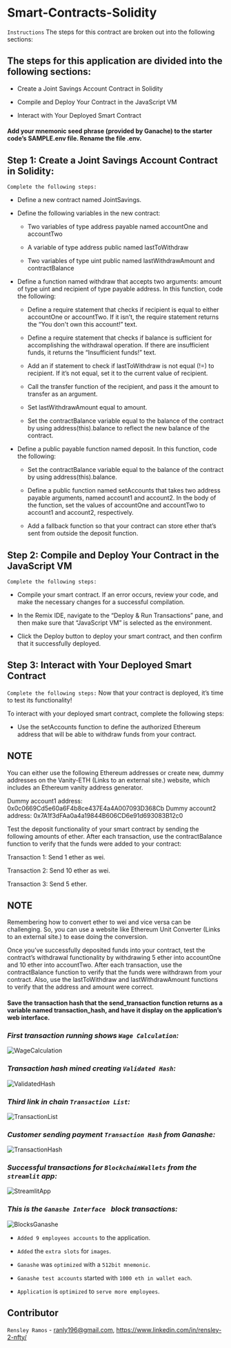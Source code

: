 # Smart-Contracts-Solidity

`Instructions`
The steps for this contract are broken out into the following sections:  

## The steps for this application are divided into the following sections:  

   * Create a Joint Savings Account Contract in Solidity  

   * Compile and Deploy Your Contract in the JavaScript VM  

   * Interact with Your Deployed Smart Contract  
 

#### Add your mnemonic seed phrase (provided by Ganache) to the starter code’s SAMPLE.env file. Rename the file .env.  


## Step 1: Create a Joint Savings Account Contract in Solidity:
`Complete the following steps:`  
   * Define a new contract named JointSavings.

   * Define the following variables in the new contract:

        * Two variables of type address payable named accountOne and accountTwo

        * A variable of type address public named lastToWithdraw

        * Two variables of type uint public named lastWithdrawAmount and contractBalance

   * Define a function named withdraw that accepts two arguments: amount of type uint and recipient of type payable address. In this function, code the following:

        * Define a require statement that checks if recipient is equal to either accountOne or accountTwo. If it isn’t, the require statement returns the “You don't own this account!” text.  

        * Define a require statement that checks if balance is sufficient for accomplishing the withdrawal operation. If there are insufficient funds, it returns the “Insufficient funds!” text.  

        * Add an if statement to check if lastToWithdraw is not equal (!=) to recipient. If it’s not equal, set it to the current value of recipient.

        * Call the transfer function of the recipient, and pass it the amount to transfer as an argument.  

        * Set lastWithdrawAmount equal to amount.

        * Set the contractBalance variable equal to the balance of the contract by using address(this).balance to reflect the new balance of the contract.

   * Define a public payable function named deposit. In this function, code the following:

        * Set the contractBalance variable equal to the balance of the contract by using address(this).balance.

        * Define a public function named setAccounts that takes two address payable arguments, named account1 and account2. In the body of the function, set the values of accountOne and accountTwo to account1 and account2, respectively.

        * Add a fallback function so that your contract can store ether that’s sent from outside the deposit function.

## Step 2: Compile and Deploy Your Contract in the JavaScript VM
`Complete the following steps:`  

   * Compile your smart contract. If an error occurs, review your code, and make the necessary changes for a successful compilation.      

   * In the Remix IDE, navigate to the “Deploy & Run Transactions” pane, and then make sure that “JavaScript VM” is selected as the environment.      

   * Click the Deploy button to deploy your smart contract, and then confirm that it successfully deployed. 


## Step 3: Interact with Your Deployed Smart Contract
`Complete the following steps:`
Now that your contract is deployed, it’s time to test its functionality! 

To interact with your deployed smart contract, complete the following steps:

   * Use the setAccounts function to define the authorized Ethereum address that will be able to withdraw funds from your contract. 

## NOTE
You can either use the following Ethereum addresses or create new, dummy addresses on the Vanity-ETH (Links to an external site.) website, which includes an Ethereum vanity address generator.

Dummy account1 address: 0x0c0669Cd5e60a6F4b8ce437E4a4A007093D368Cb
Dummy account2 address: 0x7A1f3dFAa0a4a19844B606CD6e91d693083B12c0

Test the deposit functionality of your smart contract by sending the following amounts of ether. After each transaction, use the contractBalance function to verify that the funds were added to your contract:

Transaction 1: Send 1 ether as wei.

Transaction 2: Send 10 ether as wei.

Transaction 3: Send 5 ether.


## NOTE
Remembering how to convert ether to wei and vice versa can be challenging. So, you can use a website like Ethereum Unit Converter (Links to an external site.) to ease doing the conversion.

Once you’ve successfully deposited funds into your contract, test the contract’s withdrawal functionality by withdrawing 5 ether into accountOne and 10 ether into accountTwo. After each transaction, use the contractBalance function to verify that the funds were withdrawn from your contract. Also, use the lastToWithdraw and lastWithdrawAmount functions to verify that the address and amount were correct.

#### Save the transaction hash that the send_transaction function returns as a variable named transaction_hash, and have it display on the application’s web interface.  



### *First transaction running shows `Wage Calculation`:* 

![WageCalculation](ImagesPNG/wage_calculation.png)  
 

### *Transaction hash mined creating `Validated Hash`:* 

![ValidatedHash](ImagesPNG/valideted_txn_hash.png) 


### *Third link in chain `Transaction List`:* 

![TransactionList](ImagesPNG/transactions.png)  


### *Customer sending payment `Transaction Hash` from Ganashe:* 

![TransactionHash](ImagesPNG/transaction_hash.png)  


### *Successful transactions for `BlockchainWallets` from the `streamlit` app:* 

![StreamlitApp](ImagesPNG/succesful.png)  


### *This is the `Ganashe Interface ` block transactions:* 

![BlocksGanashe](ImagesPNG/blocks.png)  


* `Added 9 employees accounts` to the application.  

* `Added` the `extra slots` for `images`.  

* `Ganashe` was `optimized` with a `512bit mnemonic`.  

* `Ganashe test accounts` started with `1000 eth in wallet each`.  

* `Application` is `optimized` to `serve more employees`.  


## Contributor

`Rensley Ramos` - ranly196@gmail.com, https://www.linkedin.com/in/rensley-2-nfty/  